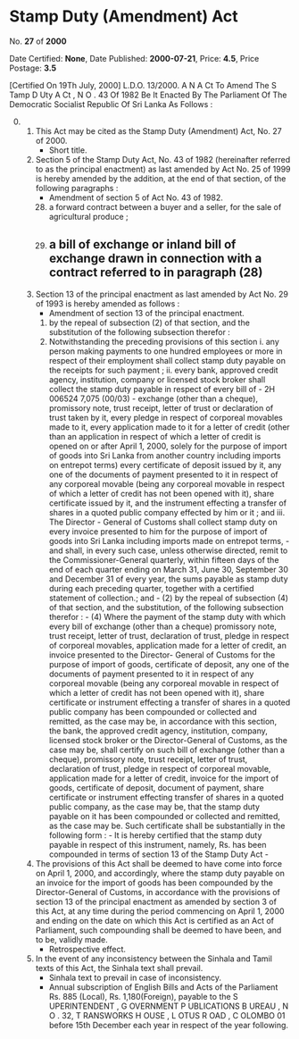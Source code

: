 # Stamp  Duty  (Amendment) Act

No. **27** of **2000**

Date Certified: **None**, Date Published: **2000-07-21**, Price: **4.5**, Price Postage: **3.5**

[Certified  On 19Th  July, 2000]
L.D.O. 13/2000.
A N  A Ct   To   Amend   The  S Tamp  D Uty  A Ct , N O . 43  Of  1982
Be It Enacted By The Parliament Of The Democratic Socialist Republic Of Sri Lanka As Follows :

0. 
    1. This Act may be cited as the Stamp Duty (Amendment) Act, No.  27  of 2000.
        - Short title.
    2. Section 5 of the Stamp Duty Act, No. 43 of 1982 (hereinafter referred to as the principal enactment) as last amended by Act No. 25 of 1999 is hereby amended by the addition, at the end of that section, of the following paragraphs :
        - Amendment of section 5 of Act No. 43 of 1982.
        28. a forward contract between a buyer and a seller, for the sale of agricultural produce ;
        29. a bill of exchange or inland bill of exchange drawn in connection with a contract referred to in paragraph (28)
            - 
    3. Section 13 of the principal enactment as last amended by Act No. 29 of 1993 is hereby amended as follows :
        - Amendment of section 13 of the principal enactment.
        1. by the repeal of subsection (2) of that section, and the substitution of the following subsection therefor :
        2. Notwithstanding the preceding provisions of this section
            i. any person making payments to one hundred employees or more in respect of their employment shall collect stamp duty payable on the receipts for such payment ;
                ii. every bank, approved credit agency, institution, company or licensed stock broker shall collect the stamp duty payable in respect of  every bill of
                    - 2H 006524 7,075 (00/03)
                    - exchange (other than a cheque), promissory note, trust receipt, letter of trust or declaration of trust taken by it, every pledge in respect of corporeal movables made to it, every application made to it for a letter of credit (other than an application in respect of which a letter of credit is opened on or after April 1, 2000, solely for the  purpose of import of goods into Sri Lanka from another country including imports on entrepot terms) every certificate of deposit issued by it, any one of the documents of payment presented to it in respect of any corporeal movable (being any corporeal movable in respect of which a letter of credit has not been opened with it), share certificate  issued by it, and the instrument effecting a transfer of shares in a quoted public company effected by him or it ; and
                iii. The Director - General of Customs shall collect stamp duty on every invoice presented to him for the purpose of import of goods into Sri Lanka including imports made on entrepot terms,
                    - and shall, in every such case, unless otherwise  directed,  remit  to  the Commissioner-General quarterly, within fifteen days of the end of each quarter ending on March 31, June 30, September 30 and December 31 of every year, the sums payable as stamp duty during each preceding quarter, together with a certified statement of collection.; and
                    - (2) by the repeal of subsection (4) of that section, and the substitution, of the following subsection therefor :
                    - (4) Where the payment of the stamp duty with which every bill of exchange (other than a cheque) promissory note, trust receipt, letter of trust, declaration of  trust, pledge in respect of corporeal movables, application made for a letter of credit, an invoice presented to the Director- General of Customs for the  purpose of import of goods, certificate  of deposit, any one of the documents of payment presented to it in respect of  any corporeal movable (being any corporeal movable in respect of which a letter of credit has not been opened with it), share certificate or instrument effecting a transfer of shares in a quoted public company has been compounded or collected and remitted, as the case may be, in accordance with this section, the bank, the approved credit agency, institution, company, licensed stock broker or the Director-General of Customs, as the case may be, shall certify on such bill of exchange (other  than a cheque), promissory note, trust receipt, letter of trust, declaration of trust, pledge in respect of corporeal movable, application made for a letter of credit, invoice for the import of goods, certificate of deposit, document of  payment, share certificate or instrument effecting transfer of shares in a quoted public company, as the case may be, that the stamp duty payable on it has been compounded or collected and remitted, as  the case may be. Such certificate shall be substantially in the following form :
                    - It is hereby certified that the stamp duty payable in respect of this instrument, namely, Rs.  has been compounded in terms of section 13 of the Stamp Duty Act
                    - 
    4. The provisions of this Act shall be deemed to have come into force on April 1, 2000, and accordingly, where the stamp duty payable on an invoice for the import of goods has been compounded by the Director-General of Customs, in accordance with the provisions of section 13 of the principal enactment as amended by section 3 of this Act, at any time during the period commencing on April 1, 2000 and ending on the date on which this Act is certified as an Act of Parliament, such compounding shall be deemed to have been, and to be, validly made.
        - Retrospective effect.
    5. In the event of any inconsistency between the Sinhala and Tamil texts of this Act, the Sinhala text shall prevail.
        - Sinhala text to prevail in case of inconsistency.
        - Annual subscription of English Bills and Acts of the Parliament Rs. 885 (Local), Rs. 1,180(Foreign), payable to the S UPERINTENDENT , G OVERNMENT  P UBLICATIONS  B UREAU , N O . 32, T RANSWORKS  H OUSE , L OTUS  R OAD , C OLOMBO  01 before 15th December each year in respect of the year following.